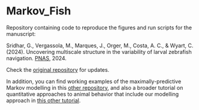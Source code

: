 # Markov_Fish

Repository containing code to reproduce the figures and run scripts for the manuscript:

Sridhar, G., Vergassola, M., Marques, J., Orger, M., Costa, A. C., & Wyart, C. (2024). Uncovering multiscale structure in the variability of larval zebrafish navigation. [PNAS](https://www.pnas.org/doi/10.1073/pnas.2410254121), 2024.

Check the [original repository](https://github.com/GautamSridhar/Markov_Fish) for updates.

In addition, you can find working examples of the maximally-predictive Markov modelling in this [other repository](https://github.com/AntonioCCosta/maximally_predictive_states), and also a broader tutorial on quantitative approaches to animal behavior that include our modelling approach in [this other tutorial](https://github.com/oist/Physics-of-Behavior-Tutorials).
